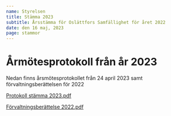 ```yaml
---
name: Styrelsen
title: Stämma 2023
subtitle: Årsstämma för Oslättfors Samfällighet för året 2022
date: den 16 maj, 2023
page: stammor
---
```


# Årmötesprotokoll från år 2023

Nedan finns årsmötesprotokollet från 24 april 2023 samt förvaltningsberättelsen för 2022

<a href="/assets/files/Protokoll stämma 2023.pdf" target="_blank" class="btn btn-outline-dark"><i class="fa fa-file-pdf fa-xl"></i> Protokoll stämma 2023.pdf</a>

<a href="/assets/files/Förvaltningsberättelse Osl 2022.pdf" target="_blank" class="btn btn-outline-dark"><i class="fa fa-file-pdf fa-xl"></i> Förvaltningsberättelse 2022.pdf</a>